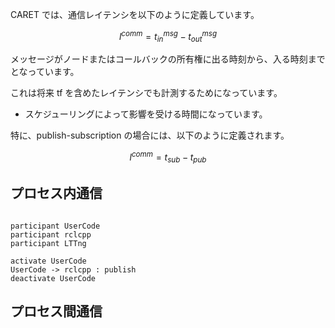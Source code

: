 CARET では、通信レイテンシを以下のように定義しています。

$$
l^{comm} = t^{msg}_{in} - t^{msg}_{out}
$$

メッセージがノードまたはコールバックの所有権に出る時刻から、入る時刻までとなっています。

これは将来 tf を含めたレイテンシでも計測するためになっています。

- スケジューリングによって影響を受ける時間になっています。

特に、publish-subscription の場合には、以下のように定義されます。

$$
l^{comm} = t_{sub} - t_{pub}
$$

## プロセス内通信

```plantuml

participant UserCode
participant rclcpp
participant LTTng

activate UserCode
UserCode -> rclcpp : publish
deactivate UserCode

```

## プロセス間通信
